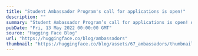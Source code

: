 ```yaml
---
title: "Student Ambassador Program's call for applications is open!"
description: ""
summary: "Student Ambassador Program’s call for applications is open! As an open-source company democratizing ..."
pubDate: "Fri, 13 May 2022 00:00:00 GMT"
source: "Hugging Face Blog"
url: "https://huggingface.co/blog/ambassadors"
thumbnail: "https://huggingface.co/blog/assets/67_ambassadors/thumbnail.png"
---
```



